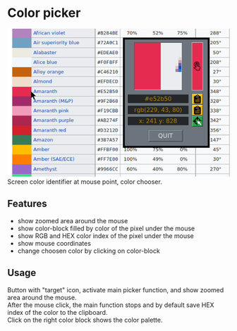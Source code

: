 # Color picker
![image](screenshot.png)  
Screen color identifier at mouse point, color chooser.
## Features
- show zoomed area around the mouse
- show color-block filled by color of the pixel under the mouse
- show RGB and HEX color index of the pixel under the mouse
- show mouse coordinates
- change choosen color by clicking on color-block
## Usage
Button with "target" icon, activate main picker function, and show zoomed area
around the mouse.  
After the mouse click, the main function stops and by default save HEX index of
the color to the clipboard.  
Click on the right color block shows the color palette.
